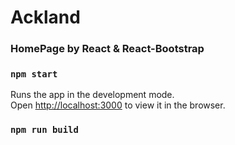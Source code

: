 # Ackland
### HomePage by React & React-Bootstrap

### `npm start`

Runs the app in the development mode.\
Open [http://localhost:3000](http://localhost:3000) to view it in the browser.
### `npm run build`


